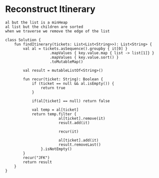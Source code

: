 

# Reconstruct Itinerary

    al but the list is a minHeap
    al list but the children are sorted
    when we traverse we remove the edge of the list

    class Solution {
        fun findItinerary(tickets: List<List<String>>): List<String> {
            val al = tickets.asSequence().groupby { it[0] }
                        .mapValues { key.value.map { list -> list[1]} }
                        .mapValues { key.value.sort() }
                        .toMutableMap()
                
            val result = mutableListOf<String>()

            fun recur(ticket: String): Boolean {
                if (ticket == null && al.isEmpty()) {
                    return true
                }

                if(al[ticket] == null) return false
                
                val temp = al[ticket] 
                return temp.filter { 
                            al[ticket].remove(it)
                            result.add(it)

                            recur(it)
    
                            al[ticket].add(it)
                            result.removeLast()
                    }.isNotEmpty()
            }
            recur("JFK")
            return result
        }
    }